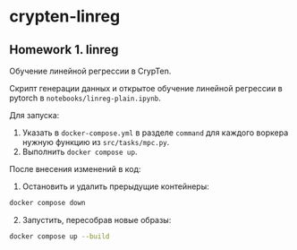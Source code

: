 # crypten-linreg
## Homework 1. linreg
Обучение линейной регрессии в CrypTen.

Скрипт генерации данных и открытое обучение линейной регрессии в pytorch в `notebooks/linreg-plain.ipynb`.

Для запуска:
1. Указать в `docker-compose.yml` в разделе `command` для каждого воркера нужную функцию из `src/tasks/mpc.py`.
2. Выполнить `docker compose up`.

После внесения изменений в код:
1. Остановить и удалить прерыдущие контейнеры: 
```bash
docker compose down
```

2. Запустить, пересобрав новые образы:
```bash
docker compose up --build
```